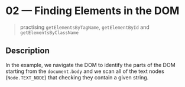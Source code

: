 # 02 &mdash; Finding Elements in the DOM
> practising `getElementsByTagName`, `getElementById` and `getElementsByClassName`

## Description

In the example, we navigate the DOM to identify the parts of the DOM starting from the `document.body` and we scan all of the text nodes (`Node.TEXT_NODE`) that checking they contain a given string.
